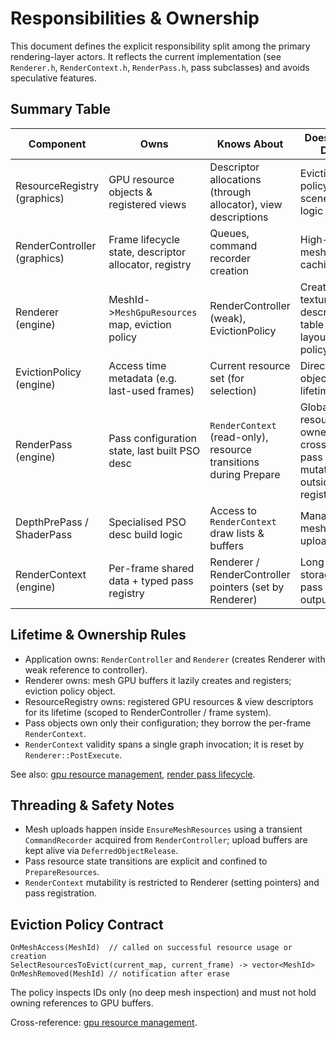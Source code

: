 # Responsibilities & Ownership

This document defines the explicit responsibility split among the primary
rendering-layer actors. It reflects the current implementation (see
`Renderer.h`, `RenderContext.h`, `RenderPass.h`, pass subclasses) and avoids
speculative features.

## Summary Table

| Component | Owns | Knows About | Does Not Do |
|-----------|------|-------------|-------------|
| ResourceRegistry (graphics) | GPU resource objects & registered views | Descriptor allocations (through allocator), view descriptions | Eviction policy, scene logic |
| RenderController (graphics) | Frame lifecycle state, descriptor allocator, registry | Queues, command recorder creation | High-level mesh caching |
| Renderer (engine) | MeshId->`MeshGpuResources` map, eviction policy | RenderController (weak), EvictionPolicy | Creating textures, descriptor table layout policy |
| EvictionPolicy (engine) | Access time metadata (e.g. last-used frames) | Current resource set (for selection) | Direct GPU object lifetime |
| RenderPass (engine) | Pass configuration state, last built PSO desc | `RenderContext` (read-only), resource transitions during Prepare | Global resource ownership, cross-pass mutation outside registration |
| DepthPrePass / ShaderPass | Specialised PSO desc build logic | Access to `RenderContext` draw lists & buffers | Managing mesh uploads |
| RenderContext (engine) | Per-frame shared data + typed pass registry | Renderer / RenderController pointers (set by Renderer) | Long-term storage of pass outputs |

## Lifetime & Ownership Rules

* Application owns: `RenderController` and `Renderer` (creates Renderer with
  weak reference to controller).
* Renderer owns: mesh GPU buffers it lazily creates and registers; eviction
  policy object.
* ResourceRegistry owns: registered GPU resources & view descriptors for its
  lifetime (scoped to RenderController / frame system).
* Pass objects own only their configuration; they borrow the per-frame
  `RenderContext`.
* `RenderContext` validity spans a single graph invocation; it is reset by
  `Renderer::PostExecute`.

See also: [gpu resource management](gpu_resource_management.md), [render pass
lifecycle](render_pass_lifecycle.md).

## Threading & Safety Notes

* Mesh uploads happen inside `EnsureMeshResources` using a transient
  `CommandRecorder` acquired from `RenderController`; upload buffers are kept
  alive via `DeferredObjectRelease`.
* Pass resource state transitions are explicit and confined to
  `PrepareResources`.
* `RenderContext` mutability is restricted to Renderer (setting pointers) and
  pass registration.

## Eviction Policy Contract

```text
OnMeshAccess(MeshId)  // called on successful resource usage or creation
SelectResourcesToEvict(current_map, current_frame) -> vector<MeshId>
OnMeshRemoved(MeshId) // notification after erase
```

The policy inspects IDs only (no deep mesh inspection) and must not hold owning
references to GPU buffers.

Cross-reference: [gpu resource management](gpu_resource_management.md).
